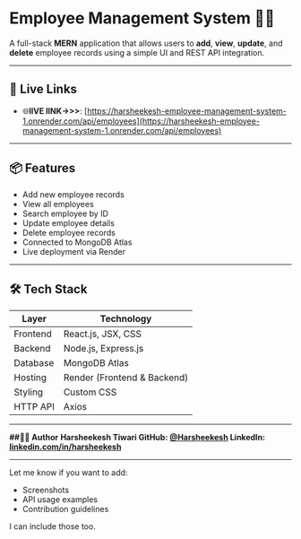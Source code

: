# Employee Management System 🧑‍💼

A full-stack **MERN** application that allows users to **add**, **view**, **update**, and **delete** employee records using a simple UI and REST API integration.

---

## 🔗 Live Links

- 🌐**lIVE lINK->>>**: [https://harsheekesh-employee-management-system-1.onrender.com/api/employees](https://harsheekesh-employee-management-system-1.onrender.com/api/employees)

---

## 📦 Features

- Add new employee records
- View all employees
- Search employee by ID
- Update employee details
- Delete employee records
- Connected to MongoDB Atlas
- Live deployment via Render

---

## 🛠 Tech Stack

| Layer     | Technology                  |
|-----------|-----------------------------|
| Frontend  | React.js, JSX, CSS          |
| Backend   | Node.js, Express.js         |
| Database  | MongoDB Atlas               |
| Hosting   | Render (Frontend & Backend) |
| Styling   | Custom CSS                  |
| HTTP API  | Axios                       |

---



**##🙋‍♂️ Author**
**Harsheekesh Tiwari
GitHub: [@Harsheekesh](https://github.com/Harsheekesh)
LinkedIn: [linkedin.com/in/harsheekesh](https://www.linkedin.com/in/harsheekesh-tiwari-01a697292/)**



---


Let me know if you want to add:
- Screenshots
- API usage examples
- Contribution guidelines

I can include those too.

